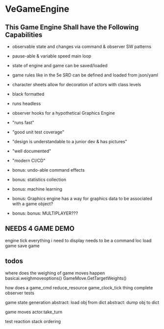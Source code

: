 # VeGameEngine

## This Game Engine Shall have the Following Capabilities
* observable state and changes via command & observer SW patterns
* pause-able & variable speed main loop 
* state of engine and game can be saved/loaded
* game rules like in the 5e SRD can be defined and loaded from json/yaml
* character sheets allow for decoration of actors with class levels
* black formatted
* runs headless
* observer hooks for a hypothetical Graphics Engine
* "runs fast"
* "good unit test coverage"
* "design is understandable to a junior dev & has pictures"
* "well documented"
* "modern CI/CD"

* bonus: undo-able command effects
* bonus: statistics collection
* bonus: machine learning
* bonus: Graphics engine has a way for graphics data to be associated with a game object?
* bonus: bonus: MULTIPLAYER???




## NEEDS 4 GAME DEMO
engine tick
everything i need to display needs to be a command
loc
load game
save game

## todos
where does the weighing of game moves happen
    basicai.weighmoveoptions()
    GameMove.GetTargetWeights()
    
how does a game_cmd reduce_resource
game_clock_tick thing
complete observer tests

game state generation
abstract: load obj from dict
abstract: dump obj to dict

game moves
actor.take_turn

test reaction stack ordering